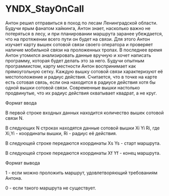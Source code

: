 # YNDX_StayOnCall
Антон решил отправиться в поход по лесам Ленинградской области. Будучи ярым фанатом хайкинга, Антон знает, насколько важно не потеряться в лесу, и при планировании маршрута заранее убеждается, что на протяжении всего пути он будет на связи. Для этого Антон изучает карту вышек сотовой связи своего оператора и проверяет наличие мобильной связи на проложенных тропах. В последнее время Антон утомился анализировать данные вручную и хочет написать программу, которая будет делать это за него.
Будучи опытным программистом, карту местности Антон воспринимает как прямоугольную сетку. Каждую вышку сотовой связи характеризуют её местоположение и радиус действия. Считается, что в точке на карте есть сотовая связь, если она находится в радиусе действия хотя бы одной вышки сотовой связи. Современные вышки настолько продвинутые, что их радиус действия охватывает квадрат, а не круг.

Формат ввода

В первой строке входных данных находится количество вышек сотовой связи N.

В следующих N строках находятся данные сотовой вышки Xi Yi Ri, где Xi,Yi - координаты вышки, Ri - радиус её действия.

В следующей строке передаются координаты Xs Ys - старт маршрута.

В следующей строке передаются координаты Xf Yf - конец маршрута.

Формат вывода

1 - если можно проложить маршрут, удовлетворяющий требованиям Антона.

0 - если такого маршрута не существует.

